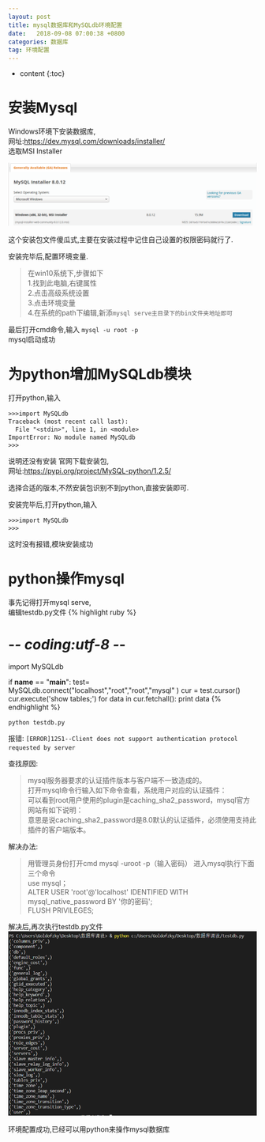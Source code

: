 ```yaml
---
layout: post
title: mysql数据库和MySQLdb环境配置
date:   2018-09-08 07:00:38 +0800
categories: 数据库
tag: 环境配置
---
```



* content
{:toc}

安装Mysql
==========

Windows环境下安装数据库,  
网址:https://dev.mysql.com/downloads/installer/  
选取MSI Installer  

![mysql安装包](/styles/images/mysql安装包.png)  

这个安装包文件傻瓜式,主要在安装过程中记住自己设置的权限密码就行了.

安装完毕后,配置环境变量.
 
>在win10系统下,步骤如下  
1.找到此电脑,右键属性  
2.点击高级系统设置  
3.点击环境变量  
4.在系统的path下编辑,新添`mysql serve主目录下的bin文件夹地址即可`    

最后打开cmd命令,输入
`mysql -u root -p`  
mysql启动成功

为python增加MySQLdb模块
======================

打开python,输入  
```
>>>import MySQLdb
Traceback (most recent call last):
  File "<stdin>", line 1, in <module>
ImportError: No module named MySQLdb
>>>
```

说明还没有安装
官网下载安装包,  
网址:https://pypi.org/project/MySQL-python/1.2.5/  

选择合适的版本,不然安装包识别不到python,直接安装即可.

安装完毕后,打开python,输入  
```
>>>import MySQLdb
>>>
```

这时没有报错,模块安装成功

python操作mysql
===============
事先记得打开mysql serve,  
编辑testdb.py文件
{% highlight ruby %}
# -*- coding:utf-8 -*-
import MySQLdb

if __name__ == "__main__":
    test= MySQLdb.connect("localhost","root","root","mysql" )
    cur = test.cursor()
    cur.execute('show tables;')
    for data in cur.fetchall():
        print data
{% endhighlight %}

```
python testdb.py 
```
报错:
`[ERROR]1251--Client does not support authentication protocol requested by server`  

查找原因:  
>mysql服务器要求的认证插件版本与客户端不一致造成的。   
打开mysql命令行输入如下命令查看，系统用户对应的认证插件：  
可以看到root用户使用的plugin是caching_sha2_password，mysql官方网站有如下说明：  
意思是说caching_sha2_password是8.0默认的认证插件，必须使用支持此插件的客户端版本。  

解决办法:
>用管理员身份打开cmd
mysql -uroot -p（输入密码）            进入mysql执行下面三个命令  
use mysql；  
ALTER USER 'root'@'localhost' IDENTIFIED WITH mysql_native_password BY '你的密码';  
FLUSH PRIVILEGES;  

解决后,再次执行testdb.py文件
![成功](/styles/images/连接mysql成功.PNG)  

环境配置成功,已经可以用python来操作mysql数据库


